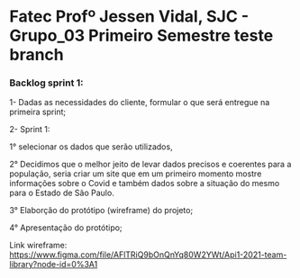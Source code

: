 # Fatec Profº Jessen Vidal, SJC - Grupo_03 Primeiro Semestre teste branch

### Backlog sprint 1:
 1- Dadas as necessidades do cliente, formular o que será entregue na primeira sprint;

 2- Sprint 1: 

1° selecionar os dados que serão utilizados, 
	
2° Decidimos que o melhor jeito de levar dados precisos e coerentes para a população, seria criar um site que em um primeiro momento mostre informações sobre o Covid e também dados sobre a situação do mesmo para o Estado de São Paulo.
	
3° Elaborção do protótipo (wireframe) do projeto; 
	
4° Apresentação do protótipo; 


Link wireframe: https://www.figma.com/file/AFlTRiQ9bOnQnYq80W2YWt/Api1-2021-team-library?node-id=0%3A1




</h4>


